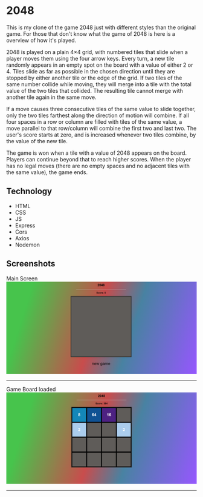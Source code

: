 # 2048

This is my clone of the game 2048 just with different styles than the original game. For those that don't know what the game of 2048 is here is a overview of how it's played.

2048 is played on a plain 4×4 grid, with numbered tiles that slide when a player moves them using the four arrow keys. Every turn, a new tile randomly appears in an empty spot on the board with a value of either 2 or 4. Tiles slide as far as possible in the chosen direction until they are stopped by either another tile or the edge of the grid. If two tiles of the same number collide while moving, they will merge into a tile with the total value of the two tiles that collided. The resulting tile cannot merge with another tile again in the same move.

If a move causes three consecutive tiles of the same value to slide together, only the two tiles farthest along the direction of motion will combine. If all four spaces in a row or column are filled with tiles of the same value, a move parallel to that row/column will combine the first two and last two. The user's score starts at zero, and is increased whenever two tiles combine, by the value of the new tile.

The game is won when a tile with a value of 2048 appears on the board. Players can continue beyond that to reach higher scores. When the player has no legal moves (there are no empty spaces and no adjacent tiles with the same value), the game ends.

## Technology

- HTML
- CSS
- JS
- Express
- Cors
- Axios
- Nodemon

## Screenshots

Main Screen
![Main Screen](/screenshots/2022-06-02.png?raw=true)

---

Game Board loaded
![Game Board Loaded](/screenshots/2022-06-01.png?raw=true)

---

